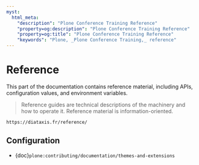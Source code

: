 ```yaml
---
myst:
  html_meta:
    "description": "Plone Conference Training Reference"
    "property=og:description": "Plone Conference Training Reference"
    "property=og:title": "Plone Conference Training Reference"
    "keywords": "Plone, _Plone Conference Training,_ reference"
---
```


# Reference

This part of the documentation contains reference material, including APIs, configuration values, and environment variables.

> Reference guides are technical descriptions of the machinery and how to operate it.
> Reference material is information-oriented.

```{seealso}
https://diataxis.fr/reference/
```

## Configuration

-   {doc}`plone:contributing/documentation/themes-and-extensions`
